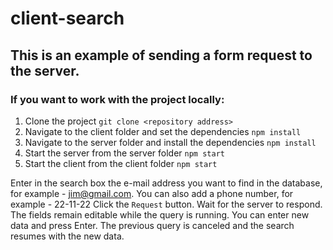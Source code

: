 # client-search

## This is an example of sending a form request to the server.

### If you want to work with the project locally:

1. Clone the project `git clone <repository address>`
2. Navigate to the client folder and set the dependencies `npm install`
3. Navigate to the server folder and install the dependencies `npm install`
4. Start the server from the server folder `npm start`
5. Start the client from the client folder `npm start`

Enter in the search box the e-mail address you want to find in the database, for example - jim@gmail.com.
You can also add a phone number, for example - 22-11-22
Click the `Request` button.
Wait for the server to respond.
The fields remain editable while the query is running. You can enter new data and press Enter.
The previous query is canceled and the search resumes with the new data.
